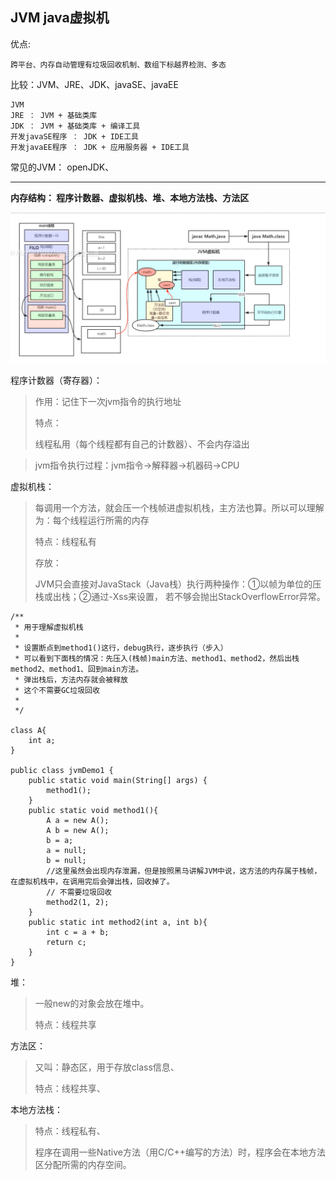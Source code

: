 ## JVM java虚拟机
优点:

    跨平台、内存自动管理有垃圾回收机制、数组下标越界检测、多态

比较：JVM、JRE、JDK、javaSE、javaEE

    JVM
    JRE ： JVM + 基础类库
    JDK ： JVM + 基础类库 + 编译工具
    开发javaSE程序 ： JDK + IDE工具
    开发javaEE程序 ： JDK + 应用服务器 + IDE工具


常见的JVM：
openJDK、

****

**内存结构：
程序计数器、虚拟机栈、堆、本地方法栈、方法区**

![](../../imges/jvm_memeroy.jpg)

程序计数器（寄存器）：
> 作用：记住下一次jvm指令的执行地址
> 
> 特点：
> 
> 线程私用（每个线程都有自己的计数器）、不会内存溢出

> jvm指令执行过程：jvm指令->解释器->机器码->CPU



虚拟机栈：
> 每调用一个方法，就会压一个栈帧进虚拟机栈，主方法也算。所以可以理解为：每个线程运行所需的内存
> 
> 特点：线程私有
> 
> 存放：
> 
> JVM只会直接对JavaStack（Java栈）执行两种操作：①以帧为单位的压栈或出栈；②通过-Xss来设置， 若不够会抛出StackOverflowError异常。

~~~
/**
 * 用于理解虚拟机栈
 *
 * 设置断点到method1()这行，debug执行，逐步执行（步入）
 * 可以看到下面栈的情况：先压入(栈帧)main方法、method1、method2，然后出栈method2、method1、回到main方法。
 * 弹出栈后，方法内存就会被释放
 * 这个不需要GC垃圾回收
 *
 */

class A{
    int a;
}

public class jvmDemo1 {
    public static void main(String[] args) {
        method1();
    }
    public static void method1(){
        A a = new A();
        A b = new A();
        b = a;
        a = null;
        b = null;
        //这里虽然会出现内存泄漏，但是按照黑马讲解JVM中说，这方法的内存属于栈帧，在虚拟机栈中，在调用完后会弹出栈，回收掉了。
        // 不需要垃圾回收
        method2(1, 2);
    }
    public static int method2(int a, int b){
        int c = a + b;
        return c;
    }
}
~~~



堆：
> 一般new的对象会放在堆中。
> 
> 特点：线程共享



方法区：
> 又叫：静态区，用于存放class信息、
> 
> 特点：线程共享、


本地方法栈：
> 特点：线程私有、
> 
> 程序在调用一些Native方法（用C/C++编写的方法）时，程序会在本地方法区分配所需的内存空间。
